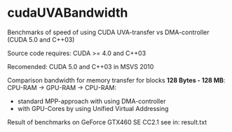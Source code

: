cudaUVABandwidth
================

Benchmarks of speed of using CUDA UVA-transfer vs DMA-controller (CUDA 5.0 and C++03)

Source code requires: CUDA >= 4.0 and C++03

Recomended: CUDA 5.0 and C++03 in MSVS 2010

Comparison bandwidth for memory transfer for blocks **128 Bytes - 128 MB**: CPU-RAM -> GPU-RAM -> CPU-RAM:

- standard MPP-approach with using DMA-controller
- with GPU-Cores by using Unified Virtual Addressing

Result of benchmarks on GeForce GTX460 SE CC2.1 see in: result.txt